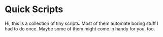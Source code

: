 # Quick Scripts
Hi, this is a collection of tiny scripts. Most of them automate boring stuff I had to do once. Maybe some of them might come in handy for you, too.
